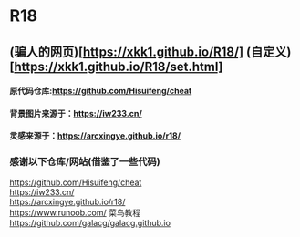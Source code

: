# R18
## (骗人的网页)[https://xkk1.github.io/R18/] (自定义)[https://xkk1.github.io/R18/set.html]
#### 原代码仓库:<https://github.com/Hisuifeng/cheat>  
#### 背景图片来源于：<https://iw233.cn/>  
#### 灵感来源于：<https://arcxingye.github.io/r18/>
### 感谢以下仓库/网站(借鉴了一些代码)
<https://github.com/Hisuifeng/cheat>  
<https://iw233.cn/>  
<https://arcxingye.github.io/r18/>  
<https://www.runoob.com/> 菜鸟教程  
<https://github.com/galacg/galacg.github.io>  
